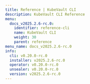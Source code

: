 ```yaml
---
title: Reference | KubeVault CLI
description: KubeVault CLI Reference
menu:
  docs_v2025.2.6-rc.0:
    identifier: reference-cli
    name: KubeVault CLI
    weight: 30
    parent: reference
menu_name: docs_v2025.2.6-rc.0
info:
  cli: v0.20.0-rc.0
  installer: v2025.2.6-rc.0
  operator: v0.20.0-rc.0
  unsealer: v0.20.0-rc.0
  version: v2025.2.6-rc.0
---
```


